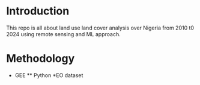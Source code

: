 # Introduction
This repo is all about land use land cover analysis over Nigeria from 2010 t0 2024 using remote sensing and ML approach. 

# Methodology
* GEE 
** Python
*EO dataset
